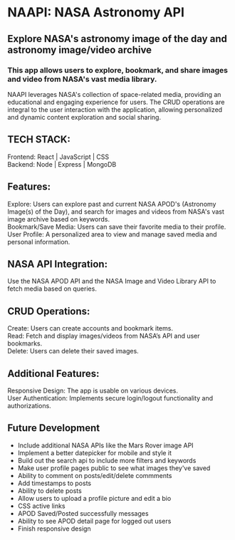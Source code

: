 # NAAPI: NASA Astronomy API
## Explore NASA's astronomy image of the day and astronomy image/video archive
### This app allows users to explore, bookmark, and share images and video from NASA's vast media library.

NAAPI leverages NASA's collection of space-related media, providing an educational and engaging experience for users. The CRUD operations are integral to the user interaction with the application, allowing personalized and dynamic content exploration and social sharing.

## TECH STACK:
Frontend: React | JavaScript | CSS
<br/>
Backend: Node | Express | MongoDB

## Features:
Explore: Users can explore past and current NASA APOD's (Astronomy Image(s) of the Day), and search for images and videos from NASA's vast image archive based on keywords.
<br/>
Bookmark/Save Media: Users can save their favorite media to their profile.
<br/>
User Profile: A personalized area to view and manage saved media and personal information.

## NASA API Integration:
Use the NASA APOD API and the NASA Image and Video Library API to fetch media based on queries.

## CRUD Operations:
Create: Users can create accounts and bookmark items.
<br/>
Read: Fetch and display images/videos from NASA’s API and user bookmarks.
<br/>
Delete: Users can delete their saved images.

## Additional Features:
Responsive Design: The app is usable on various devices.
<br/>
User Authentication: Implements secure login/logout functionality and authorizations. 

## Future Development
- Include additional NASA APIs like the Mars Rover image API
- Implement a better datepicker for mobile and style it 
- Build out the search api to include more filters and keywords
- Make user profile pages public to see what images they've saved
- Ability to comment on posts/edit/delete commments
- Add timestamps to posts
- Ability to delete posts
- Allow users to upload a profile picture and edit a bio
- CSS active links
- APOD Saved/Posted successfully messages
- Ability to see APOD detail page for logged out users
- Finish responsive design

